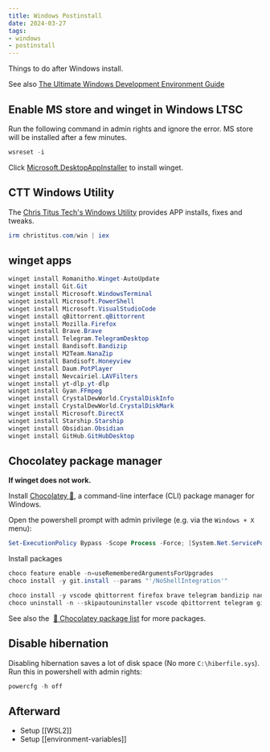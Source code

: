 ```yaml
---
title: Windows Postinstall
date: 2024-03-27
tags:
- windows
- postinstall
---
```


Things to do after Windows install.

See also [The Ultimate Windows Development Environment Guide](https://unicorn-utterances.com/posts/ultimate-windows-development-environment-guide)

## Enable MS store and winget in Windows LTSC

Run the following command in admin rights and ignore the error. MS store will be installed after a few minutes.

```powershell
wsreset -i
```

Click [Microsoft.DesktopAppInstaller](https://apps.microsoft.com/detail/9nblggh4nns1?rtc=1&hl=zh-tw&gl=TW#activetab=pivot:overviewtab) to install winget.

## CTT Windows Utility

The [Chris Titus Tech's Windows Utility](https://github.com/ChrisTitusTech/winutil) provides APP installs, fixes and tweaks.

```powershell
irm christitus.com/win | iex
```

## winget apps

```powershell
winget install Romanitho.Winget-AutoUpdate
winget install Git.Git
winget install Microsoft.WindowsTerminal
winget install Microsoft.PowerShell
winget install Microsoft.VisualStudioCode
winget install qBittorrent.qBittorrent
winget install Mozilla.Firefox
winget install Brave.Brave
winget install Telegram.TelegramDesktop
winget install Bandisoft.Bandizip
winget install M2Team.NanaZip
winget install Bandisoft.Honeyview
winget install Daum.PotPlayer
winget install Nevcairiel.LAVFilters
winget install yt-dlp.yt-dlp
winget install Gyan.FFmpeg
winget install CrystalDewWorld.CrystalDiskInfo
winget install CrystalDewWorld.CrystalDiskMark
winget install Microsoft.DirectX
winget install Starship.Starship
winget install Obsidian.Obsidian
winget install GitHub.GitHubDesktop
```

## Chocolatey package manager

**If winget does not work.**

Install [Chocolatey 🍫](https://chocolatey.org/), a command-line interface (CLI) package manager for Windows.

Open the powershell prompt with admin privilege (e.g. via the `Windows + X` menu):

```powershell
Set-ExecutionPolicy Bypass -Scope Process -Force; [System.Net.ServicePointManager]::SecurityProtocol = [System.Net.ServicePointManager]::SecurityProtocol -bor 3072; iex ((New-Object System.Net.WebClient).DownloadString('https://community.chocolatey.org/install.ps1'))
```

Install packages

```powershell
choco feature enable -n=useRememberedArgumentsForUpgrades
choco install -y git.install --params "'/NoShellIntegration'"

choco install -y vscode qbittorrent firefox brave telegram bandizip nanazip honeyview potplayer lavfilters yt-dlp ffmpeg crystaldiskinfo crystaldiskmark directx vcredist-all sudo starship obsidian nerd-fonts-firacode nerd-fonts-hack github-desktop
choco uninstall -n --skipautouninstaller vscode qbittorrent telegram github-desktop brave
```

See also the  [🍫 Chocolatey package list](https://chocolatey.org/packages) for more packages.

## Disable hibernation

Disabling hibernation saves a lot of disk space (No more `C:\hiberfile.sys`). Run this in powershell with admin rights:

```powershell
powercfg -h off
```

## Afterward

+ Setup [[WSL2]]
+ Setup [[environment-variables]]
